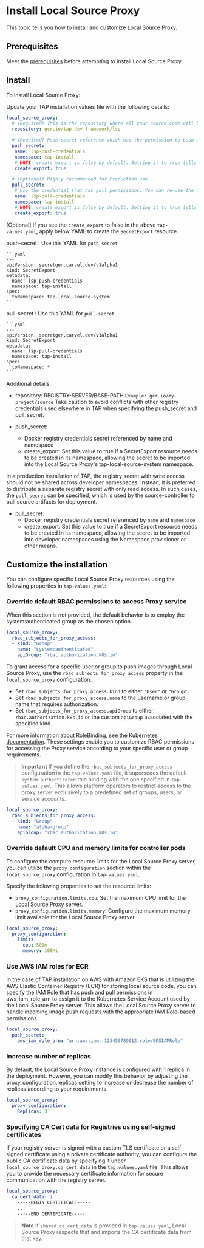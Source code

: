 # Install Local Source Proxy

This topic tells you how to install and customize Local Source Proxy.

## Prerequisites

Meet the [prerequisites](prereqs.hbs.md) before attempting to install Local Source Proxy.

## Install

To install Local Source Proxy:

Update your TAP installation values file with the following details:

```yaml
local_source_proxy:
  # (Required) This is the repository where all your source code will be uploaded
  repository: gcr.io/tap-dev-framework/lsp

  # (Required) Push secret reference which has the permission to push artifacts to the repository mentioned in local_source_proxy.repository
  push_secret:
   name: lsp-push-credentials
   namespace: tap-install
   # NOTE: create_export is false by default. Setting it to true tells Local source proxy to create a SecretExport for the referred secret and own it. If you are reusing the secret that already existed in your cluster, you should make sure it's not exported by any other process, or set this flag to false and make sure it is exportable to the tap-local-source-system namespace via a SecretExport resource.
   create_export: true

  # (Optional) Highly recommended for Production use
  pull_secret:
   # Use the credential that has pull permissions. You can re-use the lsp-push-credentials that have pull access if you chose not to create a separate request for pull.
   name: lsp-pull-credentials
   namespace: tap-install
   # NOTE: create_export is false by default. Setting it to true tells Local source proxy to create a SecretExport for the referred secret and own it. If you are reusing the secret that already existed in your cluster, you should make sure it's not exported by any other process, or set this flag to false and make sure it is exportable to developer namespaces via a SecretExport resource.
   create_export: true
```

[Optional] If you see the `create_export` to false in the above `tap-values.yaml`, apply below YAML
to create the `SecretExport` resource.

push-secret
: Use this YAML for `push-secret`

    ```yaml
    ---
    apiVersion: secretgen.carvel.dev/v1alpha1
    kind: SecretExport
    metadata:
      name: lsp-push-credentials
      namespace: tap-install
    spec:
      toNamespace: tap-local-source-system
    ```

pull-secret
: Use this YAML for `pull-secret`

    ```yaml
    ---
    apiVersion: secretgen.carvel.dev/v1alpha1
    kind: SecretExport
    metadata:
      name: lsp-pull-credentials
      namespace: tap-install
    spec:
      toNamespace: *
    ```

Additional details:

- repository: REGISTRY-SERVER/BASE-PATH `Example: gcr.io/my-project/source`
  Take caution to avoid conflicts with other registry credentials used elsewhere in TAP when
  specifying the push_secret and pull_secret.

- push_secret:
  - Docker registry credentials secret referenced by name and namespace
  - create_export: Set this value to true if a SecretExport resource needs to be created in its
    namespace, allowing the secret to be imported into the Local Source Proxy's
    tap-local-source-system namespace.

In a production installation of TAP, the registry secret with write access should not be shared
across developer namespaces. Instead, it is preferred to distribute a separate registry secret with
only read access. In such cases, the `pull_secret`   can be specified, which is used by the
source-controller to pull source artifacts for deployment.

- pull_secret:
  - Docker registry credentials secret referenced by `name` and `namespace`
  - create_export: Set this value to true if a SecretExport resource needs to be created in its
    namespace, allowing the secret to be imported into developer namespaces using the Namespace
    provisioner or other means.

## Customize the installation

You can configure specific Local Source Proxy resources using the following properties in
`tap-values.yaml`:

### Override default RBAC permissions to access Proxy service

When this section is not provided, the default behavior is to employ the system:authenticated group
as the chosen option.

```yaml
local_source_proxy:
  rbac_subjects_for_proxy_access:
  - kind: "Group"
    name: "system:authenticated"
    apiGroup: "rbac.authorization.k8s.io"
```

To grant access for a specific user or group to push images through Local Source Proxy, use the
`rbac_subjects_for_proxy_access` property in the `local_source_proxy` configuration:

- Set `rbac_subjects_for_proxy_access.kind` to either `"User"` or `"Group"`.
- Set `rbac_subjects_for_proxy_access.name` to the username or group name that requires authorization.
- Set `rbac_subjects_for_proxy_access.apiGroup` to either `rbac.authorization.k8s.io` or the custom
  `apiGroup` associated with the specified kind.

For more information about RoleBinding, see the [Kubernetes documentation](https://kubernetes.io/docs/reference/access-authn-authz/rbac/#role-binding-examples).
These settings enable you to customize RBAC permissions for accessing the Proxy service according to
your specific user or group requirements.

> **Important** If you define the `rbac_subjects_for_proxy_access` configuration in the
> `tap-values.yaml` file, it supersedes the default `system:authenticated` role binding with the
> one specified in `tap-values.yaml`. This allows platform operators to restrict access to the proxy
> server exclusively to a predefined set of groups, users, or service accounts.

```yaml
local_source_proxy:
  rbac_subjects_for_proxy_access:
  - kind: "Group"
    name: "alpha-group"
    apiGroup: "rbac.authorization.k8s.io"
```

### Override default CPU and memory limits for controller pods

To configure the compute resource limits for the Local Source Proxy server, you can utilize the
`proxy_configuration` section within the `local_source_proxy` configuration in `tap-values.yaml`.

Specify the following properties to set the resource limits:

- `proxy_configuration.limits.cpu`: Set the maximum CPU limit for the Local Source Proxy server.
- `proxy_configuration.limits.memory`: Configure the maximum memory limit available for the Local
  Source Proxy server.

```yaml
local_source_proxy:
  proxy_configuration:
    limits:
      cpu: 500m
      memory: 100Mi
```

### Use AWS IAM roles for ECR

In the case of TAP installation on AWS with Amazon EKS that is utilizing the AWS Elastic Container
Registry (ECR) for storing local source code, you can specify the IAM Role that has push and pull
permissions in aws_iam_role_arn to assign it to the Kubernetes Service Account used by the Local
Source Proxy server. This allows the Local Source Proxy server to handle incoming image push
requests with the appropriate IAM Role-based permissions.

```yaml
local_source_proxy:
  push_secret:
    aws_iam_role_arn: "arn:aws:iam::123456789012:role/EKSIAMRole"
```

### Increase number of replicas

By default, the Local Source Proxy instance is configured with 1 replica in the deployment. However,
you can modify this behavior by adjusting the proxy_configuration.replicas setting to increase or
decrease the number of replicas according to your requirements.

```yaml
local_source_proxy:
  proxy_configuration:
    Replicas: 3
```

### Specifying CA Cert data for Registries using self-signed certificates

If your registry server is signed with a custom TLS certificate or a self-signed certificate using a
private certificate authority, you can configure the public CA certificate data by specifying it
under `local_source_proxy.ca_cert_data` in the `tap.values.yaml` file. This allows you to provide the
necessary certificate information for secure communication with the registry server.

```yaml
local_source_proxy:
  ca_cert_data: |
    -----BEGIN CERTIFICATE-----
    ...
    -----END CERTIFICATE-----
```

> **Note** If `shared.ca_cert_data` is provided in `tap-values.yaml`, Local Source Proxy respects
> that and imports the CA certificate data from that key.